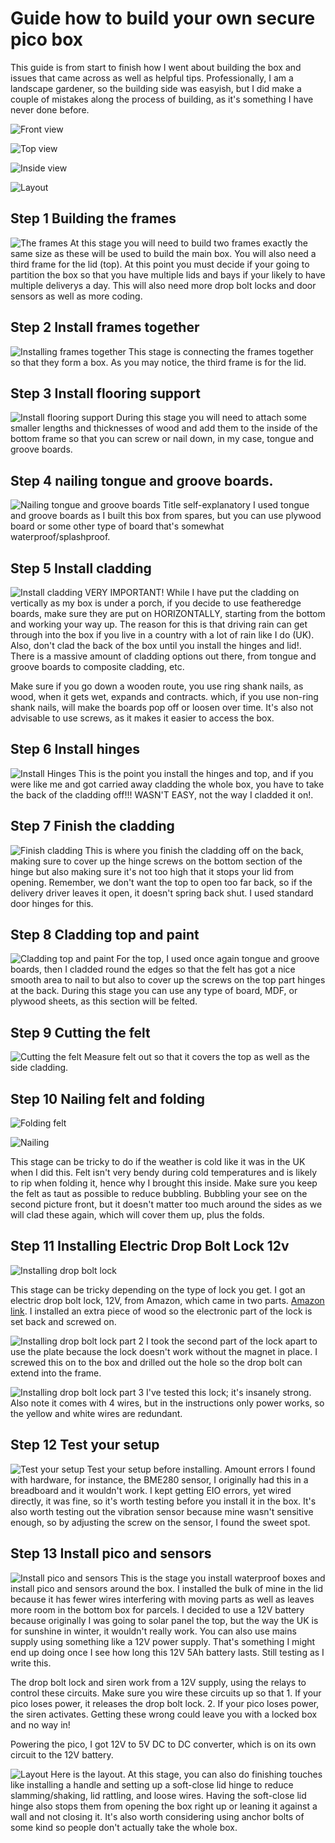 # Guide how to build your own secure pico box

This guide is from start to finish how I went about building the box and issues that came across as well as helpful tips. Professionally, I am a landscape gardener, so the building side was easyish, but I did make a couple of mistakes along the process of building, as it's something I have never done before.

![Front view](IMG_20250123_120316757.jpg)

![Top view](IMG_20250123_120321885.jpg)

![Inside view](IMG_20250123_120335198.jpg)

![Layout](layout.jpg)

## Step 1 Building the frames
![The frames](build_the_frames.jpg) 
At this stage you will need to build two frames exactly the same size as these will be used to build the main box. You will also need a third frame for the lid (top). At this point you must decide if your going to partition the box so that you have multiple lids and bays if your likely to have multiple deliverys a day. This will also need more drop bolt locks and door sensors as well as more coding.

## Step 2 Install frames together
![Installing frames together](install_frames_together.jpg)
This stage is connecting the frames together so that they form a box. As you may notice, the third frame is for the lid.

## Step 3 Install flooring support
![Install flooring support](install_flooring_support.jpg)
During this stage you will need to attach some smaller lengths and thicknesses of wood and add them to the inside of the bottom frame so that you can screw or nail down, in my case, tongue and groove boards.

## Step 4 nailing tongue and groove boards.
![Nailing tongue and groove boards](install_flooring.jpg)
Title self-explanatory I used tongue and groove boards as I built this box from spares, but you can use plywood board or some other type of board that's somewhat waterproof/splashproof.

## Step 5 Install cladding
![Install cladding](install_cladding.jpg)
VERY IMPORTANT! While I have put the cladding on vertically as my box is under a porch, if you decide to use featheredge boards, make sure they are put on HORIZONTALLY, starting from the bottom and working your way up. The reason for this is that driving rain can get through into the box if you live in a country with a lot of rain like I do (UK). Also, don't clad the back of the box until you install the hinges and lid!. There is a massive amount of cladding options out there, from tongue and groove boards to composite cladding, etc.

Make sure if you go down a wooden route, you use ring shank nails, as wood, when it gets wet, expands and contracts. which, if you use non-ring shank nails, will make the boards pop off or loosen over time. It's also not advisable to use screws, as it makes it easier to access the box.

## Step 6 Install hinges
![Install Hinges](install_hinges.jpg)
This is the point you install the hinges and top, and if you were like me and got carried away cladding the whole box, you have to take the back of the cladding off!!! WASN'T EASY, not the way I cladded it on!.

## Step 7 Finish the cladding
![Finish cladding](finish_cladding.jpg)
This is where you finish the cladding off on the back, making sure to cover up the hinge screws on the bottom section of the hinge but also making sure it's not too high that it stops your lid from opening. Remember, we don't want the top to open too far back, so if the delivery driver leaves it open, it doesn't spring back shut. I used standard door hinges for this.

## Step 8 Cladding top and paint
![Cladding top and paint](cladding_top.jpg)
For the top, I used once again tongue and groove boards, then I cladded round the edges so that the felt has got a nice smooth area to nail to but also to cover up the screws on the top part hinges at the back. During this stage you can use any type of board, MDF, or plywood sheets, as this section will be felted.

## Step 9 Cutting the felt
![Cutting the felt](felt.jpg)
Measure felt out so that it covers the top as well as the side cladding.

## Step 10 Nailing felt and folding
![Folding felt](folding.jpg)

![Nailing](folding_2.jpg)

This stage can be tricky to do if the weather is cold like it was in the UK when I did this. Felt isn't very bendy during cold temperatures and is likely to rip when folding it, hence why I brought this inside. Make sure you keep the felt as taut as possible to reduce bubbling. Bubbling your see on the second picture front, but it doesn't matter too much around the sides as we will clad these again, which will cover them up, plus the folds.

## Step 11 Installing Electric Drop Bolt Lock 12v
![Installing drop bolt lock](picobox2.jpg)

This stage can be tricky depending on the type of lock you get. I got an electric drop bolt lock, 12V, from Amazon, which came in two parts. [Amazon link](https://www.amazon.co.uk/LIBO-Electric-Electronic-Control-Security/dp/B07DW17J3Q/ref=sr_1_3?crid=3IMLO5TY7DW8C&dib=eyJ2IjoiMSJ9.hp2-itwyPUYHBJkAGXtzGxl7cBORglDBRUbYQpckPmc9WOuCHS1eXhC6ao8Yo6jCnItKoFeXaxsLDI9x0FOoczluv7sMgIcYGWtJ3Rzg98wND53W8JTD2CmEj2bEbKm1wl87hja0fNYtyToEtqWZSImI0eUMZtIWXg78s6UZm0SwW9PhYKXOubZoEPymGDgl2R3VeDV7jQN-EwN_8hxK6gqQQD8cuNf6WY_5Svq2c-ml-kG4rfwiejUSuTVRsCRkVPt7G3zcD3Eg0r-zuU_sxQHwqYaZiab0ZEOYoB-1H33oisJFurZfUgSz7PWrY2VXm-xuJ9r13BwGC7LCZtCJ5Q-tbDGtYkTdPOawtP_ydbUOnxM0t7EHgJyOKrLL1HeH2t3r9AjHXSWdzG3ewiGYn5-CPKJAPxeEOVc4tHjU0SD-H-a1pew6RCmiIraZKoqn.DI0taTb2DdbJ4WJ4xTMYhRsks2dMf-DbFepCZLddo_4&dib_tag=se&keywords=Electronic+dropbolt+lock+12v&qid=1737649583&sprefix=electronic+dropbolt+lock+12v%2Caps%2C76&sr=8-3). I installed an extra piece of wood so the electronic part of the lock is set back and screwed on.

![Installing drop bolt lock part 2](plate_for_lock.jpg)
I took the second part of the lock apart to use the plate because the lock doesn't work without the magnet in place. I screwed this on to the box and drilled out the hole so the drop bolt can extend into the frame.

![Installing drop bolt lock part 3](dropboltlock3.jpg)
I've tested this lock; it's insanely strong. Also note it comes with 4 wires, but in the instructions only power works, so the yellow and white wires are redundant.

## Step 12 Test your setup
![Test your setup](test_setup.jpg)
Test your setup before installing. Amount errors I found with hardware, for instance, the BME280 sensor, I originally had this in a breadboard and it wouldn't work. I kept getting EIO errors, yet wired directly, it was fine, so it's worth testing before you install it in the box. It's also worth testing out the vibration sensor because mine wasn't sensitive enough, so by adjusting the screw on the sensor, I found the sweet spot.

## Step 13 Install pico and sensors
![Install pico and sensors](picobox.jpg)
This is the stage you install waterproof boxes and install pico and sensors around the box. I installed the bulk of mine in the lid because it has fewer wires interfering with moving parts as well as leaves more room in the bottom box for parcels. I decided to use a 12V battery because originally I was going to solar panel the top, but the way the UK is for sunshine in winter, it wouldn't really work. You can also use mains supply using something like a 12V power supply. That's something I might end up doing once I see how long this 12V 5Ah battery lasts. Still testing as I write this.

The drop bolt lock and siren work from a 12V supply, using the relays to control these circuits. Make sure you wire these circuits up so that 1. If your pico loses power, it releases the drop bolt lock. 2. If your pico loses power, the siren activates. Getting these wrong could leave you with a locked box and no way in!

Powering the pico, I got 12V to 5V DC to DC converter, which is on its own circuit to the 12V battery.

![Layout](layout.jpg)
Here is the layout. At this stage, you can also do finishing touches like installing a handle and setting up a soft-close lid hinge to reduce slamming/shaking, lid rattling, and loose wires. Having the soft-close lid hinge also stops them from opening the box right up or leaning it against a wall and not closing it. It's also worth considering using anchor bolts of some kind so people don't actually take the whole box.
